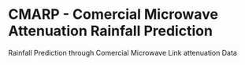 # CMARP -    Comercial Microwave Attenuation Rainfall Prediction

Rainfall Prediction through Comercial Microwave Link attenuation Data
